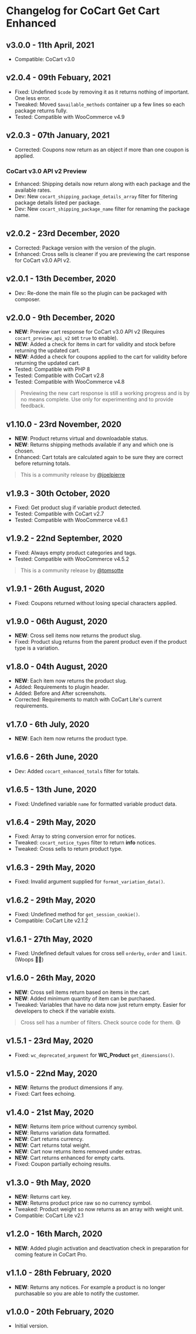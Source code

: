 # Changelog for CoCart Get Cart Enhanced

## v3.0.0 - 11th April, 2021

* Compatible: CoCart v3.0

## v2.0.4 - 09th Febuary, 2021

* Fixed: Undefined `$code` by removing it as it returns nothing of important. One less error.
* Tweaked: Moved `$available_methods` container up a few lines so each package returns fully.
* Tested: Compatible with WooCommerce v4.9

## v2.0.3 - 07th January, 2021

* Corrected: Coupons now return as an object if more than one coupon is applied.

### CoCart v3.0 API v2 Preview

* Enhanced: Shipping details now return along with each package and the available rates.
* Dev: New `cocart_shipping_package_details_array` filter for filtering package details listed per package.
* Dev: New `cocart_shipping_package_name` filter for renaming the package name.

## v2.0.2 - 23rd December, 2020

* Corrected: Package version with the version of the plugin.
* Enhanced: Cross sells is cleaner if you are previewing the cart response for CoCart v3.0 API v2.

## v2.0.1 - 13th December, 2020

* Dev: Re-done the main file so the plugin can be packaged with composer.

## v2.0.0 - 9th December, 2020

* **NEW**: Preview cart response for CoCart v3.0 API v2 (Requires `cocart_preview_api_v2` set `true` to enable).
* **NEW**: Added a check for items in cart for validity and stock before returning the updated cart.
* **NEW**: Added a check for coupons applied to the cart for validity before returning the updated cart.
* Tested: Compatible with PHP 8
* Tested: Compatible with CoCart v2.8
* Tested: Compatible with WooCommerce v4.8

> Previewing the new cart response is still a working progress and is by no means complete. Use only for experimenting and to provide feedback.

## v1.10.0 - 23rd November, 2020

* **NEW**: Product returns virtual and downloadable status.
* **NEW**: Returns shipping methods available if any and which one is chosen.
* Enhanced: Cart totals are calculated again to be sure they are correct before returning totals.

> This is a community release by [@joelpierre](https://github.com/joelpierre)

## v1.9.3 - 30th October, 2020

* Fixed: Get product slug if variable product detected.
* Tested: Compatible with CoCart v2.7
* Tested: Compatible with WooCommerce v4.6.1

## v1.9.2 - 22nd September, 2020

* Fixed: Always empty product categories and tags.
* Tested: Compatible with WooCommerce v4.5.2

> This is a community release by [@tomsotte](https://github.com/tomsotte)

## v1.9.1 - 26th August, 2020

* Fixed: Coupons returned without losing special characters applied.

## v1.9.0 - 06th August, 2020

* **NEW**: Cross sell items now returns the product slug.
* Fixed: Product slug returns from the parent product even if the product type is a variation.

## v1.8.0 - 04th August, 2020

* **NEW**: Each item now returns the product slug.
* Added: Requirements to plugin header.
* Added: Before and After screenshots.
* Corrected: Requirements to match with CoCart Lite's current requirements.

## v1.7.0 - 6th July, 2020

* **NEW**: Each item now returns the product type.

## v1.6.6 - 26th June, 2020

* Dev: Added `cocart_enhanced_totals` filter for totals.

## v1.6.5 - 13th June, 2020

* Fixed: Undefined variable `name` for formatted variable product data.

## v1.6.4 - 29th May, 2020

* Fixed: Array to string conversion error for notices.
* Tweaked: `cocart_notice_types` filter to return **info** notices.
* Tweaked: Cross sells to return product type.

## v1.6.3 - 29th May, 2020

* Fixed: Invalid argument supplied for `format_variation_data()`.

## v1.6.2 - 29th May, 2020

* Fixed: Undefined method for `get_session_cookie()`.
* Compatible: CoCart Lite v2.1.2

## v1.6.1 - 27th May, 2020

* Fixed: Undefined default values for cross sell `orderby`, `order` and `limit`. (Woops 🤦‍♂)

## v1.6.0 - 26th May, 2020

* **NEW**: Cross sell items return based on items in the cart.
* **NEW**: Added minimum quantity of item can be purchased.
* Tweaked: Variables that have no data now just return empty. Easier for developers to check if the variable exists.

> Cross sell has a number of filters. Check source code for them. 😄

## v1.5.1 - 23rd May, 2020

* Fixed: `wc_deprecated_argument` for **WC_Product** `get_dimensions()`.

## v1.5.0 - 22nd May, 2020

* **NEW**: Returns the product dimensions if any.
* Fixed: Cart fees echoing.

## v1.4.0 - 21st May, 2020

* **NEW**: Returns item price without currency symbol.
* **NEW**: Returns variation data formatted.
* **NEW**: Cart returns currency.
* **NEW**: Cart returns total weight.
* **NEW**: Cart now returns items removed under extras.
* **NEW**: Cart returns enhanced for empty carts.
* Fixed: Coupon partially echoing results.

## v1.3.0 - 9th May, 2020

* **NEW**: Returns cart key.
* **NEW**: Returns product price raw so no currency symbol.
* Tweaked: Product weight so now returns as an array with weight unit.
* Compatible: CoCart Lite v2.1

## v1.2.0 - 16th March, 2020

* **NEW**: Added plugin activation and deactivation check in preparation for coming feature in CoCart Pro.

## v1.1.0 - 28th February, 2020

* **NEW**: Returns any notices. For example a product is no longer purchasable so you are able to notify the customer.

## v1.0.0 - 20th February, 2020

* Initial version.

